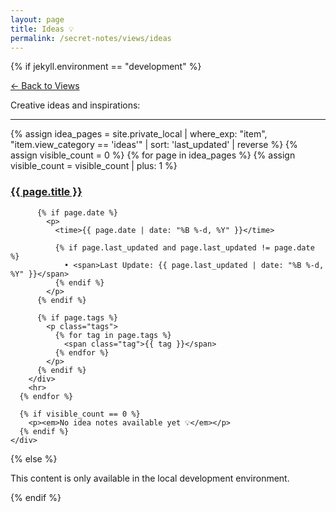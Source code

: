 ```yaml
---
layout: page
title: Ideas 💡
permalink: /secret-notes/views/ideas
---
```


{% if jekyll.environment == "development" %}
  <div class="view-navigation">
    <p><a href="/secret-notes/views">← Back to Views</a></p>
    <!-- <h2>Ideas</h2> -->
    <p>Creative ideas and inspirations:</p>
    <div class="private-list">
      <hr>
      {% assign idea_pages = site.private_local | where_exp: "item", "item.view_category == 'ideas'" | sort: 'last_updated' | reverse %}
      {% assign visible_count = 0 %}
      {% for page in idea_pages %}
        {% assign visible_count = visible_count | plus: 1 %}
        <div class="private-entry">
          <h3>
            <a class="post-link" href="{{ page.url | relative_url }}">{{ page.title }}</a>
            <!-- <span class="idea-badge">IDEA</span> -->
          </h3>
    
          {% if page.date %}
            <p>
              <time>{{ page.date | date: "%B %-d, %Y" }}</time>
              
              {% if page.last_updated and page.last_updated != page.date %}
                • <span>Last Update: {{ page.last_updated | date: "%B %-d, %Y" }}</span>
              {% endif %}
            </p>
          {% endif %}
          
          {% if page.tags %}
            <p class="tags">
              {% for tag in page.tags %}
                <span class="tag">{{ tag }}</span>
              {% endfor %}
            </p>
          {% endif %}
        </div>
        <hr>
      {% endfor %}
    
      {% if visible_count == 0 %}
        <p><em>No idea notes available yet 💡</em></p>
      {% endif %}
    </div>
  </div>

{% else %}
  <p>This content is only available in the local development environment.</p>
{% endif %}

<style>
.tags {
  margin-top: 0.5em;
}

.tag {
  display: inline-block;
  background-color: var(--brand-color-light, #f0f0f0);
  padding: 0.2em 0.5em;
  margin-right: 0.3em;
  border-radius: 3px;
  font-size: 0.8em;
  color: var(--text-color, #333);
}

.idea-badge {
  display: inline-block;
  background-color: #4ecdc4;
  color: white;
  padding: 0.2em 0.5em;
  margin-left: 0.5em;
  border-radius: 3px;
  font-size: 0.7em;
  font-weight: bold;
  vertical-align: top;
}
</style> 